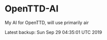 # OpenTTD-AI
My AI for OpenTTD, will use primarily air

Latest backup: Sun Sep 29 04:35:01 UTC 2019
